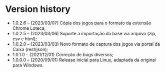 # Version history

- 1.0.2.6 – (2023/03/07) Cópia dos jogos para o formato da extensão Chrome Loteca;
- 1.0.2.5 – (2023/03/06) Suporte a importação da base via arquivo (zip, csv e html);
- 1.0.2.0 – (2023/03/03) Novo formato de captura dos jogos via portal da Caixa (rest/json);
- 1.0.1.0 – (2021/12/01) Correção de bugs diversos;
- 1.0.0.0 – (2020/09/01) Release inicial para Linux, adaptada da original para Windows.

